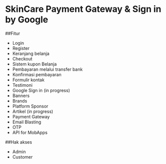 # SkinCare Payment Gateway & Sign in by Google

##Fitur
- Login
- Register
- Keranjang belanja
- Checkout
- Sistem kupon Belanja
- Pembayaran melalui transfer bank
- Konfirmasi pembayaran
- Formulir kontak
- Testimoni
- Google Sign in (in progress)
- Banners
- Brands
- Platform Sponsor
- Artikel (in progress)
- Payment Gateway
- Email Blasting
- OTP
- API for MobApps

##Hak akses
- Admin
- Customer